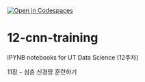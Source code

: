 [![Open in Codespaces](https://classroom.github.com/assets/launch-codespace-2972f46106e565e64193e422d61a12cf1da4916b45550586e14ef0a7c637dd04.svg)](https://classroom.github.com/open-in-codespaces?assignment_repo_id=17250483)
# 12-cnn-training

IPYNB notebooks for UT Data Science (12주차)

11장 – 심층 신경망 훈련하기
